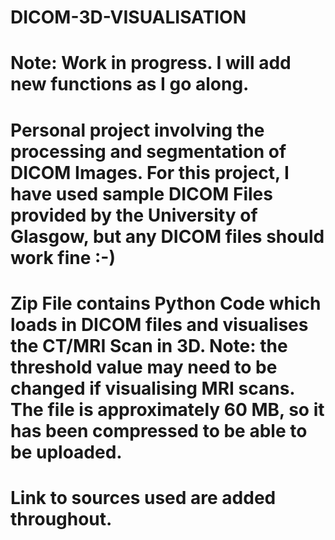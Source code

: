 # DICOM-3D-VISUALISATION
# Note: Work in progress. I will add new functions as I go along.

# Personal project involving the processing and segmentation of DICOM Images. For this project, I have used sample DICOM Files provided by the University of Glasgow, but any DICOM files should work fine :-)

# Zip File contains Python Code which loads in DICOM files and visualises the CT/MRI Scan in 3D. Note: the threshold value may need to be changed if visualising MRI scans. The file is approximately 60 MB, so it has been compressed to be able to be uploaded.

# Link to sources used are added throughout.
